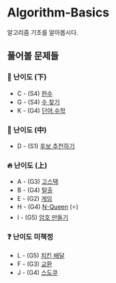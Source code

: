 # Algorithm-Basics
알고리즘 기초를 알아봅시다.
## 풀어볼 문제들

### :watermelon: 난이도 (下)
+ C - (S4) [한수](https://www.acmicpc.net/problem/1065) 
+ G - (S4) [수 찾기](https://www.acmicpc.net/problem/1920)
+ K - (G4) [단어 수학](https://www.acmicpc.net/problem/1339)

### :evergreen_tree: 난이도 (中)
+ D - (S1) [후보 추천하기](https://www.acmicpc.net/problem/1713)

### :fire: 난이도 (上)
+ A - (G3) [고스택](https://www.acmicpc.net/problem/3425)
+ B - (G4) [탈출](https://www.acmicpc.net/problem/3055)
+ E - (G2) [게임](https://www.acmicpc.net/problem/1103)
+ H - (G4) [N-Queen](https://www.acmicpc.net/problem/9663) (:star:)
+ I - (G5) [암호 만들기](https://www.acmicpc.net/problem/1759)


### :question: 난이도 미책정

+ L - (G5) [치킨 배달](https://www.acmicpc.net/problem/15686)
+ F - (G3) [교환](https://www.acmicpc.net/problem/1039)
+ J - (G4) [스도쿠](https://www.acmicpc.net/problem/2580)
